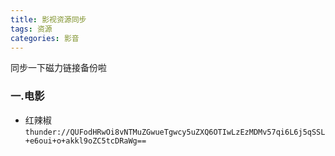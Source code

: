 ```yaml
---
title: 影视资源同步
tags: 资源
categories: 影音
---
```


同步一下磁力链接备份啦

<!--more-->
### 一.电影

* 红辣椒
`thunder://QUFodHRwOi8vNTMuZGwueTgwcy5uZXQ6OTIwLzEzMDMv57qi6L6j5qSSL+e6oui+o+akkl9oZC5tcDRaWg==`
